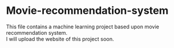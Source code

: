 # Movie-recommendation-system
This file contains a machine learning project based upon movie recommendation system.  
I will upload the website of this project soon.
